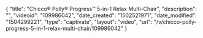{
    "title": "Chicco&reg; Polly&reg; Progress&trade; 5-in-1 Relax Multi-Chair",
    "description": "",
    "videoid": "109986042",
    "date_created": "1502521971",
    "date_modified": "1504299221",
    "type": "captivate",
    "layout": "video",
    "url": "\/v\/chicco-polly-progress-5-in-1-relax-multi-chair\/109986042"
}